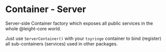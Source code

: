 # Container - Server

Server-side Container factory which exposes all public services in the whole @leight-core world.

Just use `ServerContainer()` with your `tsyringe` container to bind (register) all sub-containers (services) used in
other packages. 
